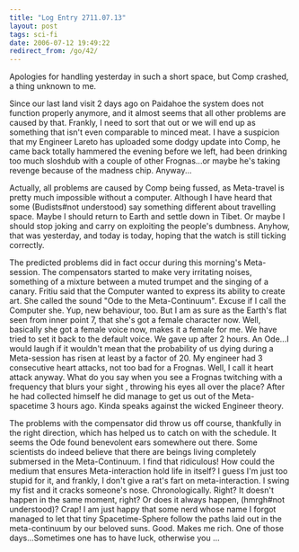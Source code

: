 ```yaml
---
title: "Log Entry 2711.07.13"
layout: post
tags: sci-fi
date: 2006-07-12 19:49:22
redirect_from: /go/42/
---
```


Apologies for handling yesterday in such a short space, but Comp crashed, a thing unknown to me. 

Since our last land visit 2 days ago on Paidahoe the system does not function properly anymore, and it almost seems that all other problems are caused by that. Frankly, I need to sort that out or we will end up as something that isn&#39;t even comparable to minced meat. I have a suspicion that my Engineer Lareto has uploaded some dodgy update into Comp, he came back totally hammered the evening before we left, had been drinking too much sloshdub with a couple of other Frognas...or maybe he&#39;s taking revenge because of the madness chip. Anyway... 

Actually, all problems are caused by Comp being fussed, as Meta-travel is pretty much impossible without a computer. Although I have heard that some (Budists#not understood) say something different about travelling space. Maybe I should return to Earth and settle down in Tibet. Or maybe I should stop joking and carry on exploiting the people&#39;s dumbness. Anyhow, that was yesterday, and today is today, hoping that the watch is still ticking correctly. 

The predicted problems did in fact occur during this morning&#39;s Meta-session. The compensators started to make very irritating noises, something of a mixture between a muted trumpet and the singing of a canary. Fritiu said that the Computer wanted to express its ability to create art. She called the sound &quot;Ode to the Meta-Continuum&quot;. Excuse if I call the Computer she. Yup, new behaviour, too. But I am as sure as the Earth&#39;s flat seen from inner point 7, that she&#39;s got a female character now. Well, basically she got a female voice now, makes it a female for me. We have tried to set it back to the default voice. We gave up after 2 hours. An Ode...I would laugh if it wouldn&#39;t mean that the probability of us dying during a Meta-session has risen at least by a factor of 20. My engineer had 3 consecutive heart attacks, not too bad for a Frognas. Well, I call it heart attack anyway. What do you say when you see a Frognas twitching with a frequency that blurs your sight , throwing his eyes all over the place? After he had collected himself he did manage to get us out of the Meta- spacetime 3 hours ago. Kinda speaks against the wicked Engineer theory. 

The problems with the compensator did throw us off course, thankfully in the right direction, which has helped us to catch on with the schedule. It seems the Ode found benevolent ears somewhere out there. Some scientists do indeed believe that there are beings living completely submersed in the Meta-Continuum. I find that ridiculous! How could the medium that ensures Meta-interaction hold life in itself? I guess I&#39;m just too stupid for it, and frankly, I don&#39;t give a rat&#39;s fart on meta-interaction. I swing my fist and it cracks someone&#39;s nose. Chronologically. Right? It doesn&#39;t happen in the same moment, right? Or does it always happen, (hmrgh#not understood)? Crap! I am just happy that some nerd whose name I forgot managed to let that tiny Spacetime-Sphere follow the paths laid out in the meta-continuum by our beloved suns. Good. Makes me rich. One of those days...Sometimes one has to have luck, otherwise you …